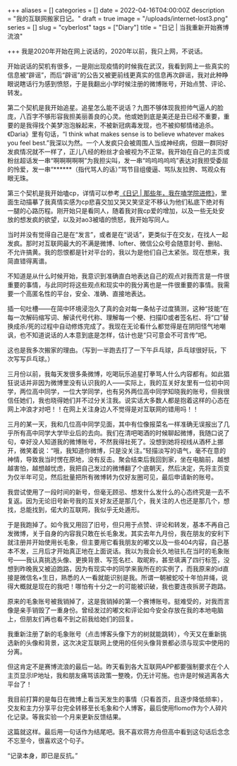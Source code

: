 +++
aliases = []
categories = []
date = 2022-04-16T04:00:00Z
description = "我的互联网搬家日记。"
draft = true
image = "/uploads/internet-lost3.png"
series = []
slug = "cyberlost"
tags = ["Diary"]
title = "日记 | 当我重新开始赛博流浪"

+++
我是2020年开始在网上说话的，2020年以前，我只上网，不说话。

开始说话的契机有很多，一是刚出现疫情的时候我在武汉，我看到网上一些真实的信息被“辟谣”，而后“辟谣”的公告又被更前线更真实的信息再次辟谣，我对此种睁眼说瞎话行为感到愤怒，于是我翻出小学时候注册的微博账号，开始点赞、评论、转发。

第二个契机是我开始追星。追星怎么能不说话？九图不够体现我担帅气逼人的脸庞，八百字不够形容我担美丽善良的心灵。他或她到底是美还是丑已经不重要，重要的是我得找个美梦泡泡躲起来，不被新冠病毒发现，也不被抑郁情绪追杀。《Daria》里有句话，“I think what makes sense is to believe whatever makes you feel best.”我深以为然。一个人发疯只会被周围人当成神经病，但跟一群同好发疯情况就不一样了，正儿八经的粉丝才会被视为不正常。我开始在自己的主页或粉丝超话发一串“啊啊啊啊啊”为我担尖叫，发一串“呜呜呜呜呜”表达对我担受委屈的怜爱，发一串“******（指代骂人的话）”骂节目组傻逼、骂队友拉胯、骂观众有眼无珠。

第三个契机是我开始嗑cp，详情可以参考[《日记 | 那些年，我在嗑学院进修》](https://hugo-missingid.vercel.app/p/couple/)，里面生动描摹了我真情实感为cp悲喜交加又哭又笑坚定不移认为他们私底下绝对有一腿的心路历程。刚开始只是看同人，随着我对我cp爱的增加，以及一些无处安放的想发疯的欲望，以及对ao3被墙的愤怒，我开始写同人。

当时并没有觉得自己是在“发言”，或者是在“说话”，更类似于在交友，在找人一起发疯。那时对互联网最大的不满是微博、lofter、微信公众号会随意封号、删帖、不允许搞黄。我的怨恨都是针对平台的，我以为是他们自己太紧张。现在想来，我简直错得离谱。

不知道是从什么时候开始，我意识到准确直白地表达自己的观点对我而言是一件很重要的事情，与此同时将这些观点和现实中的我分离也是一件很重要的事情。我需要一个高匿名性的平台，安全、准确、直接地表达。

插一句吐槽——在简中环境浸泡久了真的会对每一条帖子过度猜测，这种“技能”在每一次解码缩写词、解读代号代称、理解每一个梗、扫描ID或者签名栏、将“口”替换成杀/死的过程中自动修炼完成了。我现在无论看什么都觉得是在阴阳怪气地嘲讽，也不知道说话的人本意到底是怎样，估计也是“只可意会不可言传”吧。

这也是我多次搬家的理由。（写到一半跑去打了一下午乒乓球，乒乓球很好玩，下次写写乒乓球。）

三月份以前，我每天发很多条微博，吃喝玩乐追星打拳骂人什么内容都有。如此猖狂说话并非因为微博里没有认识我的人——实际上，我的互关好友里有一位初中同学，两位高中同学，一位大学同学，也有另外两位高中同学知晓我的账号，但我很信任她们，我也晓得她们并不过分关注我。说实话大多数人都是抱着这样的心态在网上冲浪才对吧！！在网上关注身边人不觉得是对互联网的错用吗！！

三月的某一天，我和几位高中同学见面，其中有位像报菜名一样准确无误报出了几乎所有高中同学大学毕业后的去向。我们在清吧喝酒的时候聊起微博，我随口说了句，幸好没人知道我的微博账号，不然我得社死了。没想到她将视线从酒杯上挪开，微笑着说：“哦，我知道你微博，只是没关注。”轻描淡写的语气，毫不在意的神情，导致我当时愣在原地，没有反击。聚会结束后我回到家，坐在电脑前，越想越害怕，越想越忧虑，我把自己发过的微博翻了个底朝天，然后决定，先将主页变为仅半年可见，然后批量把所有微博转为仅好友圈可见，最后申请新的账号。

我尝试使用了一段时间的新号，但毫无顾忌、想发什么发什么的心态终究是一去不复返。因为无论旧号新号我的互关好友还是那几个，我关注的人也还是那几个，想找，总能找到，偌大的互联网，我似乎无处遁形。

于是我跑掉了。如今我又用回了旧号，但只用于点赞、评论和转发，基本不再自己发微博，关于自身的内容我只敢在长毛象发。其实去年九月份，我在朋友的安利下就注册并开始使用长毛象，但主要用它看我朋友的嘟文以及一些404内容，自己基本不发，三月后才开始真正地在上面说话。我以为我会长久地驻扎在当时的毛象账号——我认真挑选头像、更换背景、写签名栏、取昵称，甚至填满了四行标签，没想到昨晚我又被迫跑路，因为有现实中的同学来我所在的实例了，而我原来的id直接是微信名+生日，熟悉的人一看就能识别是我。所谓一朝被蛇咬十年怕井绳，说得大概就是现在的我吧！哪怕有十分之一的可能被识破，我也要连夜拆房子跑路。

原来的毛象账号被我销掉了，这是我销掉的第一个赛博账号。挺难受的，对我而言像是亲手销毁了一重身份。曾经发过的嘟文和评论如今安全存放在我的本地电脑上，但朋友们再也看不到之前我给她们的回复。

我重新注册了新的毛象账号（点击博客头像下方的树就能跳转），今天又在重新挑选新的头像和背景，这次决定互联网上使用的任何头像背景都必须与现实中使用的分离。

但这肯定不是赛博流浪的最后一站。昨天看到各大互联网APP都要强制要求在个人主页显示IP地址，我和朋友痛骂该政策一整晚，仍无计可施。也许是时候逃离各大平台了！

我目前打算的是每日在微博上看当天发生的事情（只看首页，且逐步降低频率），交友和主力分享平台完全转移至长毛象和个人博客，最后使用flomo作为个人碎片化记录。等我实验一个月来更新反馈结果。

这篇就这样。最后用一句话作为结尾吧。我不喜欢蒋方舟但高中看到这句话后念念不忘至今，很喜欢这个句子。

“记录本身，即已是反抗。”